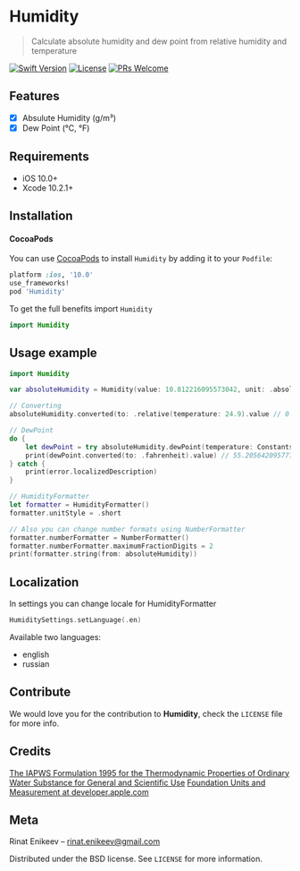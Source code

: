 # Humidity
> Calculate absolute humidity and dew point from relative humidity and temperature

[![Swift Version][swift-image]][swift-url]
[![License][license-image]][license-url]
[![PRs Welcome](https://img.shields.io/badge/PRs-welcome-brightgreen.svg?style=flat-square)](http://makeapullrequest.com)

## Features

- [x] Absulute Humidity (g/m³)
- [x] Dew Point (°C, °F)

## Requirements

- iOS 10.0+
- Xcode 10.2.1+

## Installation

#### CocoaPods
You can use [CocoaPods](http://cocoapods.org/) to install `Humidity` by adding it to your `Podfile`:

```ruby
platform :ios, '10.0'
use_frameworks!
pod 'Humidity'
```

To get the full benefits import `Humidity` 

``` swift
import Humidity
```

## Usage example

```swift
import Humidity

var absoluteHumidity = Humidity(value: 10.812216095573042, unit: .absolute)

// Converting
absoluteHumidity.converted(to: .relative(temperature: 24.9).value // 0.472

// DewPoint
do {
    let dewPoint = try absoluteHumidity.dewPoint(temperature: Constants.temp)
    print(dewPoint.converted(to: .fahrenheit).value) // 55.20564209577756
} catch {
    print(error.localizedDescription)
}

// HumidityFormatter
let formatter = HumidityFormatter()
formatter.unitStyle = .short

// Also you can change number formats using NumberFormatter
formatter.numberFormatter = NumberFormatter()
formatter.numberFormatter.maximumFractionDigits = 2
print(formatter.string(from: absoluteHumidity))
```

## Localization

In settings you can change locale for HumidityFormatter
```swift
HumiditySettings.setLanguage(.en)
```

Available two languages:
- english
- russian

## Contribute

We would love you for the contribution to **Humidity**, check the ``LICENSE`` file for more info.

## Credits

[The IAPWS Formulation 1995 for the Thermodynamic Properties of Ordinary Water Substance for General and Scientific Use](https://doi.org/10.1063/1.1461829) 
[Foundation Units and Measurement at developer.apple.com](https://developer.apple.com/documentation/foundation/units_and_measurement)

## Meta

Rinat Enikeev – rinat.enikeev@gmail.com

Distributed under the BSD license. See ``LICENSE`` for more information.

[swift-image]:https://img.shields.io/badge/swift-5.0-orange.svg
[swift-url]: https://swift.org/
[license-image]: https://img.shields.io/badge/License-BSD-blue.svg
[license-url]: LICENSE
